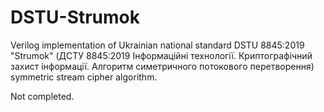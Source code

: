 # DSTU-Strumok
Verilog implementation of Ukrainian national standard DSTU 8845:2019 "Strumok" (ДСТУ 8845:2019 Інформаційні технології. Криптографічний захист інформації. Алгоритм симетричного потокового перетворення) symmetric stream cipher algorithm.

Not completed.
